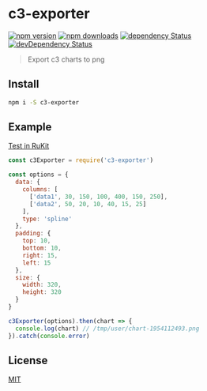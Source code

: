 # c3-exporter

[![npm version](https://img.shields.io/npm/v/c3-exporter.svg?style=flat-square)](https://www.npmjs.com/package/c3-exporter)
[![npm downloads](https://img.shields.io/npm/dm/c3-exporter.svg?style=flat-square)](https://www.npmjs.com/package/c3-exporter)
[![dependency Status](https://img.shields.io/david/lgaticaq/c3-exporter.svg?style=flat-square)](https://david-dm.org/lgaticaq/c3-exporter#info=dependencies)
[![devDependency Status](https://img.shields.io/david/dev/lgaticaq/c3-exporter.svg?style=flat-square)](https://david-dm.org/lgaticaq/c3-exporter#info=devDependencies)

> Export c3 charts to png

## Install

```bash
npm i -S c3-exporter
```

## Example

[Test in RuKit](https://runkit.com/npm/c3-exporter)
```js
const c3Exporter = require('c3-exporter')

const options = {
  data: {
    columns: [
      ['data1', 30, 150, 100, 400, 150, 250],
      ['data2', 50, 20, 10, 40, 15, 25]
    ],
    type: 'spline'
  },
  padding: {
    top: 10,
    bottom: 10,
    right: 15,
    left: 15
  },
  size: {
    width: 320,
    height: 320
  }
}

c3Exporter(options).then(chart => {
  console.log(chart) // /tmp/user/chart-1954112493.png
}).catch(console.error)
```

## License

[MIT](https://tldrlegal.com/license/mit-license)
